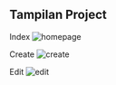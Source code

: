 ## Tampilan Project

Index
![homepage](https://user-images.githubusercontent.com/66194865/196098669-80130548-2c87-44f2-a956-4004695a95d4.jpg)

Create
![create](https://user-images.githubusercontent.com/66194865/196098729-435f2349-30fe-44f7-bc2b-693ad99a7856.jpg)

Edit
![edit](https://user-images.githubusercontent.com/66194865/196098754-ecca708e-43fd-4a20-8242-fd47eb6f1ceb.jpg)
